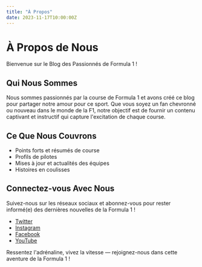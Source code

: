 ```yaml
---
title: "À Propos"
date: 2023-11-17T10:00:00Z
---
```


# À Propos de Nous

Bienvenue sur le Blog des Passionnés de Formula 1 !

## Qui Nous Sommes

Nous sommes passionnés par la course de Formula 1 et avons créé ce blog pour partager notre amour pour ce sport. Que vous soyez un fan chevronné ou nouveau dans le monde de la F1, notre objectif est de fournir un contenu captivant et instructif qui capture l'excitation de chaque course.

## Ce Que Nous Couvrons

- Points forts et résumés de course
- Profils de pilotes
- Mises à jour et actualités des équipes
- Histoires en coulisses

## Connectez-vous Avec Nous

Suivez-nous sur les réseaux sociaux et abonnez-vous pour rester informé(e) des dernières nouvelles de la Formula 1 !

* [Twitter](https://twitter.com/)
* [Instagram](https://instagram.com/)
* [Facebook](https://facebook.com/)
* [YouTube](https://youtube.com/)

Ressentez l'adrénaline, vivez la vitesse — rejoignez-nous dans cette aventure de la Formula 1 !

